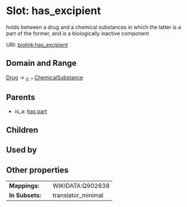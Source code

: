 
# Slot: has_excipient


holds between a drug and a chemical substances in which the latter is a part of the former, and is a biologically inactive component

URI: [biolink:has_excipient](https://w3id.org/biolink/vocab/has_excipient)


## Domain and Range

[Drug](Drug.md) &#8594;  <sub>0..*</sub> [ChemicalSubstance](ChemicalSubstance.md)

## Parents

 *  is_a: [has part](has_part.md)

## Children


## Used by


## Other properties

|  |  |  |
| --- | --- | --- |
| **Mappings:** | | WIKIDATA:Q902638 |
| **In Subsets:** | | translator_minimal |

